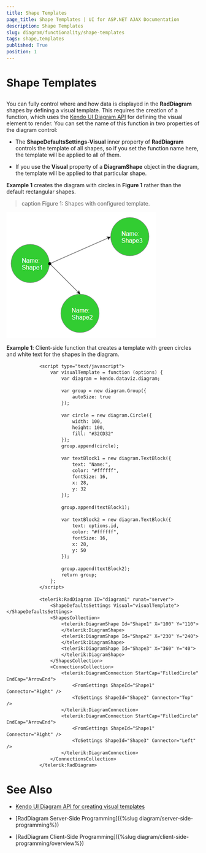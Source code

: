 ```yaml
---
title: Shape Templates
page_title: Shape Templates | UI for ASP.NET AJAX Documentation
description: Shape Templates
slug: diagram/functionality/shape-templates
tags: shape,templates
published: True
position: 1
---
```


# Shape Templates



## 

You can fully control where and how data is displayed in the __RadDiagram__ shapes by defining a visual template. This requires the creation of a function, which uses the [Kendo UI Diagram API](http://docs.telerik.com/kendo-ui/api/dataviz/diagram#configuration-shapeDefaults.visual) for defining the visual element to render. You can set the name of this function in two properties of the diagram control:

* The __ShapeDefaultsSettings-Visual__ inner property of __RadDiagram__ controls the template of all shapes, so if you set the function name here, the template will be applied to all of them.

* If you use the __Visual__ property of a __DiagramShape__ object in the diagram, the template will be applied to that particular shape.

__Example 1__ creates the diagram with circles in __Figure 1__ rather than the default rectangular shapes.
>caption Figure 1: Shapes with configured template.

![diagram-visual-template](images/diagram-visual-template.png)

__Example 1__: Client-side function that creates a template with green circles and white text for the shapes in the diagram.

````ASPNET
	        <script type="text/javascript">
	            var visualTemplate = function (options) {
	                var diagram = kendo.dataviz.diagram;
	
	                var group = new diagram.Group({
	                    autoSize: true
	                });
	
	                var circle = new diagram.Circle({
	                    width: 100,
	                    height: 100,
	                    fill: "#32CD32"
	                });
	                group.append(circle);
	
	                var textBlock1 = new diagram.TextBlock({
	                    text: "Name:",
	                    color: "#ffffff",
	                    fontSize: 16,
	                    x: 28,
	                    y: 32
	                });
	
	                group.append(textBlock1);
	
	                var textBlock2 = new diagram.TextBlock({
	                    text: options.id,
	                    color: "#ffffff",
	                    fontSize: 16,
	                    x: 28,
	                    y: 50
	                });
	
	                group.append(textBlock2);
	                return group;
	            };
	        </script>
	
	        <telerik:RadDiagram ID="diagram1" runat="server">
	            <ShapeDefaultsSettings Visual="visualTemplate"></ShapeDefaultsSettings>
	            <ShapesCollection>
	                <telerik:DiagramShape Id="Shape1" X="100" Y="110">
	                </telerik:DiagramShape>
	                <telerik:DiagramShape Id="Shape2" X="230" Y="240">
	                </telerik:DiagramShape>
	                <telerik:DiagramShape Id="Shape3" X="360" Y="40">
	                </telerik:DiagramShape>
	            </ShapesCollection>
	            <ConnectionsCollection>
	                <telerik:DiagramConnection StartCap="FilledCircle" EndCap="ArrowEnd">
	                    <FromSettings ShapeId="Shape1" Connector="Right" />
	                    <ToSettings ShapeId="Shape2" Connector="Top" />
	                </telerik:DiagramConnection>
	                <telerik:DiagramConnection StartCap="FilledCircle" EndCap="ArrowEnd">
	                    <FromSettings ShapeId="Shape1" Connector="Right" />
	                    <ToSettings ShapeId="Shape3" Connector="Left" />
	                </telerik:DiagramConnection>
	            </ConnectionsCollection>
	        </telerik:RadDiagram>
````



# See Also

 * [Kendo UI Diagram API for creating visual templates](http://docs.telerik.com/kendo-ui/api/dataviz/diagram#configuration-shapeDefaults.visual)

 * [RadDiagram Server-Side Programming]({%slug diagram/server-side-programming%})

 * [RadDiagram Client-Side Programming]({%slug diagram/client-side-programming/overview%})
